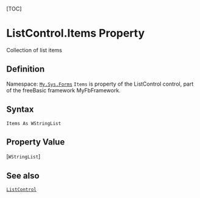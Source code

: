 [TOC]
# ListControl.Items Property
Collection of list items
## Definition
Namespace: [`My.Sys.Forms`](My.Sys.Forms.md)
`Items` is property of the ListControl control, part of the freeBasic framework MyFbFramework.
## Syntax
```freeBasic
Items As WStringList
```
## Property Value
[`WStringList`]
## See also
[`ListControl`](ListControl.md)
